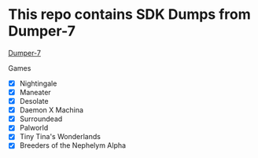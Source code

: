 # This repo contains SDK Dumps from Dumper-7
[Dumper-7](https://github.com/Encryqed/Dumper-7)

Games
- [X] Nightingale
- [X] Maneater
- [X] Desolate
- [X] Daemon X Machina
- [X] Surroundead
- [X] Palworld
- [X] Tiny Tina's Wonderlands
- [X] Breeders of the Nephelym Alpha

